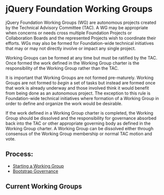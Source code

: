 # jQuery Foundation Working Groups

jQuery Foundation Working Groups (WG) are autonomous projects created by the
Technical Advisory Committee (TAC). A WG may be appropriate when concerns or
needs cross multiple Foundation Projects or Collaboration Boards and the
represented Projects wish to coordinate their efforts. WGs may also be formed
for Foundation-wide technical initiatives that may or may not directly involve
or impact any single project.

Working Groups can be formed at any time but must be ratified by the TAC. Once
formed the work defined in the Working Group charter is the responsibility of
the Working Group rather than the TAC.

It is important that Working Groups are not formed pre-maturely. Working Groups
are not formed to *begin* a set of tasks but instead are formed once that work
is already underway and those involved think it would benefit from being done as
an autonomous project. The exception to this rule is Foundation-wide technical
initiatives where formation of a Working Group in order to define and organize
the work would be desirable.

If the work defined in a Working Group charter is completed, the Working Group
should be dissolved and the responsibility for governance absorbed back into the
TAC or other appropriate governing body as defined in the Working Group charter.
A Working Group can be dissolved either through consensus of the Working Group
membership or normal TAC motion and vote.

## Process:

* [Starting a Working Group][]
* [Bootstrap Governance][]

## Current Working Groups

### <First WG Here>

[Starting a Working Group]: BasePolicies/Governance.md#starting-a-tsc-or-wg
[Bootstrap Governance]: BasePolicies/Governance.md#bootstrap-governance
